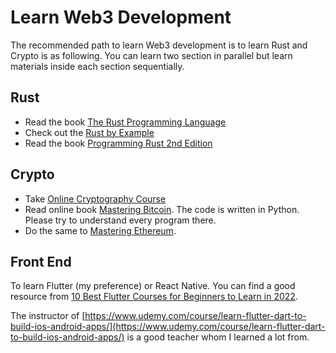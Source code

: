 # Learn Web3 Development

The recommended path to learn Web3 development is to learn Rust and Crypto is as following. You can learn two section in parallel but learn materials inside each section sequentially.

## Rust

- Read the book [The Rust Programming Language](https://doc.rust-lang.org/book/)
- Check out the [Rust by Example](https://doc.rust-lang.org/stable/rust-by-example/)
- Read the book [Programming Rust 2nd Edition](https://www.amazon.com/Programming-Rust-Fast-Systems-Development/dp/1492052590)

## Crypto

- Take [Online Cryptography Course](https://crypto.stanford.edu/~dabo/courses/OnlineCrypto/)
- Read online book [Mastering Bitcoin](https://github.com/bitcoinbook/bitcoinbook). The code is written in Python. Please try to understand every program there.
- Do the same to [Mastering Ethereum](https://github.com/ethereumbook/ethereumbook).

## Front End

To learn Flutter (my preference) or React Native. You can find a good resource from [10 Best Flutter Courses for Beginners to Learn in 2022](https://medium.com/javarevisited/my-favorite-flutter-and-dart-programming-courses-for-beginners-9e8355710d78).

The instructor of [https://www.udemy.com/course/learn-flutter-dart-to-build-ios-android-apps/](https://www.udemy.com/course/learn-flutter-dart-to-build-ios-android-apps/) is a good teacher whom I learned a lot from.
